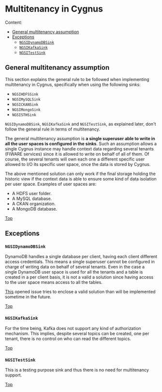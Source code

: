 # Multitenancy in Cygnus
Content:

* [General multitenancy assumption](#section1)
* [Exceptions](#section2)
    * [`NGSIDynamoDBSink`](#section.2.1)
    * [`NGSIKafkaSink`](#section2.2)
    * [`NGSITestSink`](#section2.3)

## <a name="section1"></a>General multitenancy assumption
This section explains the general rule to be followed when implementing multitenancy in Cygnus, specifically when using the following sinks:

* `NGSIHDFSSink`
* `NGSIMySQLSink`
* `NGSICKANSink`
* `NGSIMongoSink`
* `NGSISTHSink`

`NGSIDynamoDBSink`, `NGSIKafkaSink` and `NGSITestSink`, as explained later, don't follow the general rule in terms of multitenancy.

The general multitenancy assumption is **a single superuser able to write in all the user spaces is configured in the sinks**. Such an assumption allows a single Cygnus instance may handle context data regarding several tenants (FIWARE services) since it is allowed to write on behalf of all of them. Of course, the several tenants will own each one a different specific user allowed to I/O its specific user space, once the data is stored by Cygnus.

The above mentioned solution can only work if the final storage holding the historic view if the context data is able to ensure some kind of data isolation per user space. Examples of user spaces are:

* A HDFS user folder.
* A MySQL database.
* A CKAN organization.
* A MongoDB database.

[Top](#top)

## <a name="section2"></a>Exceptions
### <a name="section2.1"></a>`NGSIDynamoDBSink`
DynamoDB handles a single database per client, having each client different access credentials. This means a single superuser cannot be configured in charge of writing data on behalf of several tenants. Even in the case a single DynamoDB user space is used for all the tenants and a table is created in a per client basis, it is not a valid a solution since having access to the user space means access to all the tables.

[This](https://github.com/telefonicaid/fiware-cygnus/issues/608) opened issue tries to enclose a valid solution than will be implemented sometime in the future.

[Top](#top)

### <a name="section2.2"></a>`NGSIKafkaSink`
For the time being, Kafka does not support any kind of authorization mechanism. This implies, despite several topics can be created, one per tenant, there is no control on who can read the different topics.

[Top](#top)

### <a name="section2.3"></a>`NGSITestSink`
This is a testing purpose sink and thus there is no need for multitenancy support.

[Top](#top)
